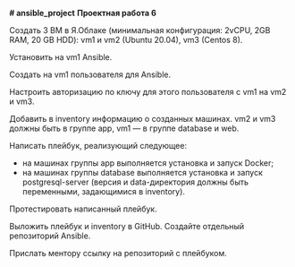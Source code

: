 **# ansible_project**
**Проектная работа 6**

Создать 3 ВМ в Я.Облаке (минимальная конфигурация: 2vCPU, 2GB RAM, 20 GB HDD): vm1 и vm2 (Ubuntu 20.04), vm3 (Centos 8).

Установить на vm1 Ansible.

Создать на vm1 пользователя для Ansible.

Настроить авторизацию по ключу для этого пользователя с vm1 на vm2 и vm3.

Добавить в inventory информацию о созданных машинах. vm2 и vm3 должны быть в группе app, vm1 — в группе database и web.

Написать плейбук, реализующий следующее:
- на машинах группы app выполняется установка и запуск Docker;
- на машинах группы database выполняется установка и запуск postgresql-server (версия и data-директория должны быть переменными, задающимися в inventory).

Протестировать написанный плейбук.

Выложить плейбук и inventory в GitHub. Создайте отдельный репозиторий Ansible.

Прислать ментору ссылку на репозиторий с плейбуком.
